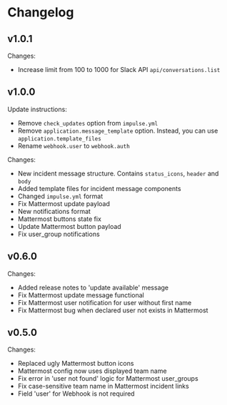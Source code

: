 # Changelog

## v1.0.1
Changes:
- Increase limit from 100 to 1000 for Slack API `api/conversations.list`

## v1.0.0
Update instructions:
- Remove `check_updates` option from `impulse.yml`
- Remove `application.message_template` option. Instead, you can use `application.template_files`
- Rename `webhook.user` to `webhook.auth`

Changes:
- New incident message structure. Contains `status_icons`, `header` and `body`
- Added template files for incident message components
- Changed `impulse.yml` format
- Fix Mattermost update payload
- New notifications format
- Mattermost buttons state fix
- Update Mattermost button payload
- Fix user_group notifications

## v0.6.0
Changes:
- Added release notes to 'update available' message
- Fix Mattermost update message functional
- Fix Mattermost user notification for user without first name
- Fix Mattermost bug when declared user not exists in Mattermost 

## v0.5.0
Changes:
- Replaced ugly Mattermost button icons
- Mattermost config now uses displayed team name
- Fix error in 'user not found' logic for Mattermost user_groups
- Fix case-sensitive team name in Mattermost incident links
- Field 'user' for Webhook is not required
